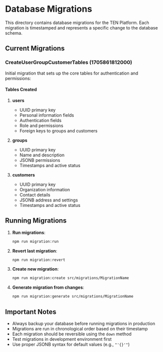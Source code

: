 # Database Migrations

This directory contains database migrations for the TEN Platform. Each migration is timestamped and represents a specific change to the database schema.

## Current Migrations

### CreateUserGroupCustomerTables (1705861812000)
Initial migration that sets up the core tables for authentication and permissions:

#### Tables Created
1. **users**
   - UUID primary key
   - Personal information fields
   - Authentication fields
   - Role and permissions
   - Foreign keys to groups and customers

2. **groups**
   - UUID primary key
   - Name and description
   - JSONB permissions
   - Timestamps and active status

3. **customers**
   - UUID primary key
   - Organization information
   - Contact details
   - JSONB address and settings
   - Timestamps and active status

## Running Migrations

1. **Run migrations**:
   ```bash
   npm run migration:run
   ```

2. **Revert last migration**:
   ```bash
   npm run migration:revert
   ```

3. **Create new migration**:
   ```bash
   npm run migration:create src/migrations/MigrationName
   ```

4. **Generate migration from changes**:
   ```bash
   npm run migration:generate src/migrations/MigrationName
   ```

## Important Notes
- Always backup your database before running migrations in production
- Migrations are run in chronological order based on their timestamp
- Each migration should be reversible using the `down` method
- Test migrations in development environment first
- Use proper JSONB syntax for default values (e.g., `"'{}'"`)
